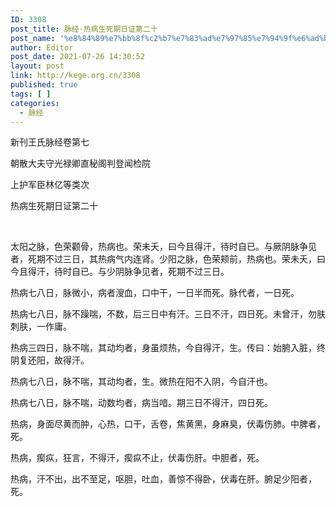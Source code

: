 ```yaml
---
ID: 3308
post_title: 脉经·热病生死期日证第二十
post_name: '%e8%84%89%e7%bb%8f%c2%b7%e7%83%ad%e7%97%85%e7%94%9f%e6%ad%bb%e6%9c%9f%e6%97%a5%e8%af%81%e7%ac%ac%e4%ba%8c%e5%8d%81'
author: Editor
post_date: 2021-07-26 14:30:52
layout: post
link: http://kege.org.cn/3308
published: true
tags: [ ]
categories:
  - 脉经
---
```

新刊王氏脉经卷第七

朝散大夫守光禄卿直秘阁判登闻检院

上护军臣林亿等类次

热病生死期日证第二十

&nbsp;

太阳之脉，色荣颧骨，热病也。荣未夭，曰今且得汗，待时自已。与厥阴脉争见者，死期不过三日，其热病气内连肾。少阳之脉，色荣颊前，热病也。荣未夭，曰今且得汗，待时自已。与少阴脉争见者，死期不过三日。
<p class="content">热病七八日，脉微小，病者溲血，口中干，一日半而死。脉代者，一日死。</p>
<p class="content">热病七八日，脉不躁喘，不数，后三日中有汗。三日不汗，四日死。未曾汗，勿肤刺<span class="emphasis_small">肤，一作庸。</span></p>
<p class="content">热病三四日，脉不喘，其动均者，身虽烦热，今自得汗，生。传曰：始腑入脏，终阴复还阳，故得汗。</p>
<p class="content">热病七八日，脉不喘，其动均者，生。微热在阳不入阴，今自汗也。</p>
<p class="content">热病七八日，脉不喘，动数均者，病当喑。期三日不得汗，四日死。</p>
<p class="content">热病，身面尽黄而肿，心热，口干，舌卷，焦黄黑，身麻臭，伏毒伤肺。中脾者，死。</p>
<p class="content">热病，瘈疭，狂言，不得汗，瘈疭不止，伏毒伤肝。中胆者，死。</p>
<p class="content">热病，汗不出，出不至足，呕胆，吐血，善惊不得卧，伏毒在肝。腑足少阳者，死。</p>